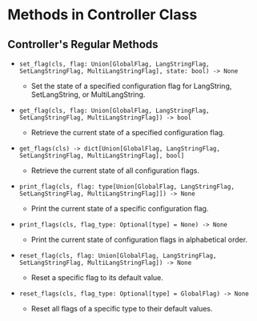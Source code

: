 # Methods in Controller Class

## Controller's Regular Methods

- `set_flag(cls, flag: Union[GlobalFlag, LangStringFlag, SetLangStringFlag, MultiLangStringFlag], state: bool) -> None`
  - Set the state of a specified configuration flag for LangString, SetLangString, or MultiLangString.

- `get_flag(cls, flag: Union[GlobalFlag, LangStringFlag, SetLangStringFlag, MultiLangStringFlag]) -> bool`
  - Retrieve the current state of a specified configuration flag.

- `get_flags(cls) -> dict[Union[GlobalFlag, LangStringFlag, SetLangStringFlag, MultiLangStringFlag], bool]`
  - Retrieve the current state of all configuration flags.

- `print_flag(cls, flag: type[Union[GlobalFlag, LangStringFlag, SetLangStringFlag, MultiLangStringFlag]]) -> None`
  - Print the current state of a specific configuration flag.

- `print_flags(cls, flag_type: Optional[type] = None) -> None`
  - Print the current state of configuration flags in alphabetical order.

- `reset_flag(cls, flag: Union[GlobalFlag, LangStringFlag, SetLangStringFlag, MultiLangStringFlag]) -> None`
  - Reset a specific flag to its default value.

- `reset_flags(cls, flag_type: Optional[type] = GlobalFlag) -> None`
  - Reset all flags of a specific type to their default values.
